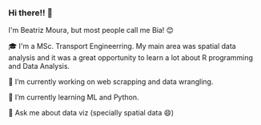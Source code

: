 ### Hi there!! 👋

I'm Beatriz Moura, but most people call me Bia! 😊

🎓 I'm a MSc. Transport Engineerring. My main area was spatial data analysis and it was a great opportunity to learn a lot about R programming and Data Analysis. 

🔭 I’m currently working on web scrapping and data wrangling.

🌱 I’m currently learning ML and Python.

💬 Ask me about data viz (specially spatial data 😄)


<!--
**biamouras/biamouras** is a ✨ _special_ ✨ repository because its `README.md` (this file) appears on your GitHub profile.

Here are some ideas to get you started:

- 🔭 I’m currently working on ...
- 🌱 I’m currently learning ...
- 👯 I’m looking to collaborate on ...
- 🤔 I’m looking for help with ...
- 💬 Ask me about ...
- 📫 How to reach me: ...
- 😄 Pronouns: ...
- ⚡ Fun fact: ...
-->
